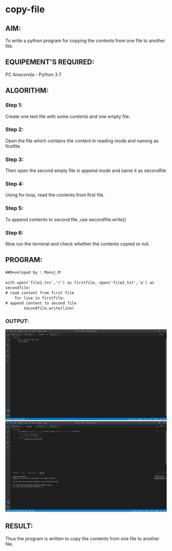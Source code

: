 # copy-file
## AIM:
To write a python program for copying the contents from one file to another file.
## EQUIPEMENT'S REQUIRED: 
PC
Anaconda - Python 3.7
## ALGORITHM: 
### Step 1: 
Create one text file with some contents and one empty file.
### Step 2:
Open the file which contains the content in reading mode and naming as firstfile
### Step 3: 
Then open the second empty file in append mode and name it as secondfile
### Step 4: 
Using for loop, read the contents from first file.
### Step 5:  
To append contents to second file ,use secondfile.write() 
### Step 6: 
Now run the terminal and check whether the contents copied or not.

## PROGRAM:
~~~
##Developed by : Manoj.M

with open('file1.txt','r') as firstfile, open('file2.txt','a') as secondfile:
# read content from first file
    for line in firstfile:
# append content to second file
        secondfile.write(line)

~~~        

### OUTPUT:
![contents_of_file_1](./file.png)
![output](./file1.png)

## RESULT:
Thus the program is written to copy the contents from one file to another file.